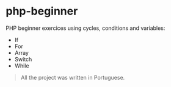 # php-beginner

PHP beginner exercices using cycles, conditions and variables:

- If
- For
- Array
- Switch
- While

>All the project was written in Portuguese.